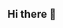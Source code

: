   ## Hi there 👋

<!--
- 🔭 I’m currently working on something cool!
- 🌱 I’m currently learning with the help of docs.github.com
- 💬 Ask me about Github
-->
